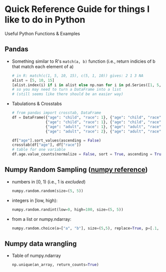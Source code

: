 # Quick Reference Guide for things I like to do in Python

Useful Python Functions & Examples

## Pandas

* Something similar to R's `match(a, b)` function (i.e., return indicies of b that match each element of a)
  ```python
  # in R: match(c(1, 5, 10, 15), c(5, 1, 10)) gives: 2 1 3 NA
  alist = [5, 10, 15]
  [alist.index(i) if i in alist else np.nan for i in pd.Series([1, 5, 10, 15])]
  # so you may need to turn a DataFrame into a list
  # (still seems like there should be an easier way)
  ```
  
* Tabulations & Crosstabs
  ```python
  # from pandas import crosstab, DataFrame
  df = DataFrame({"age": "child", "race": 1}, {"age": "child", "race": 1},
                 {"age": "child", "race": 1}, {"age": "child", "race": 2},
                 {"age": "adult", "race": 1}, {"age": "adult", "race": 1},
                 {"age": "adult", "race": 2}, {"age": "adult", "race": 3})

  df["age"].sort_values(ascending = False)
  crosstab(df["age"], df["race"])
  # table for one variable
  df.age.value_counts(normalize = False, sort = True, ascending = True, bins = None, dropna = True)
  ```


## Numpy Random Sampling ([numpy reference](https://numpy.org/doc/stable/reference/random/legacy.html#simple-random-data))

* numbers in [0, 1) (i.e., 1 is *excluded*)
  ```python 
  numpy.random.random(size=(5, 5))
  ```
* integers in [low, high): 
  ```python
  numpy.random.randint(low=0, high=100, size=(5, 5))
  ```
* from a list or numpy.ndarray:
  ```python
  numpy.random.choice(a=["a", "b"], size=(5,5), replace=True, p=[.1, .9])
  ```
  
## Numpy data wrangling

* Table of numpy.ndarray
  ```python
  np.unique(an_array, return_counts=True)
  ```
